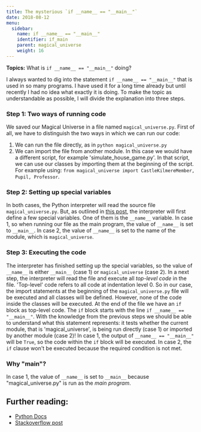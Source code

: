 ```yaml
---
title: The mysterious `if __name__ == "__main__"`
date: 2018-08-12
menu:
  sidebar:
    name: if __name__ == "__main__"
    identifier: if_main
    parent: magical_universe
    weight: 16
---
```


**Topics:** What is `if __name__ == "__main__"` doing?

I always wanted to dig into the statement `if __name__ == "__main__"` that is used in so many programs. I have used it for a long time already but until recently I had no idea what exactly it is doing. To make the topic as understandable as possible, I will divide the explanation into three steps.

### Step 1: Two ways of running code
We saved our Magical Universe in a file named `magical_universe.py`. First of all, we have to distinguish the two ways in which we can run our code:   
1. We can run the file directly, as in `python magical_universe.py`   
2. We can import the file from another module. In this case we would have a different script, for example 'simulate_house_game.py'. In that script, we can use our classes by importing them at the beginning of the script. For example using: `from magical_universe import CastleKilmereMember, Pupil, Professor`.   
    
### Step 2: Setting up special variables
In both cases, the Python interpreter will read the source file `magical_universe.py`. But, as outlined in [this post](https://stackoverflow.com/questions/419163/what-does-if-name-main-do), the interpreter will first define a few special variables. One of them is the `__name__` variable. In case 1, so when running our file as the main program, the value of `__name__` is set to `__main__`. In case 2, the value of `__name__` is set to the name of the module, which is `magical_universe`. 

### Step 3: Executing the code
The interpreter has finished setting up the special variables, so the value of `__name__` is either `__main__` (case 1) or `magical_universe` (case 2). In a next step, the interpreter will read the file and execute all *top-level code* in the file. 'Top-level' code refers to all code at indentation level 0. So in our case, the import statements at the beginning of the `magical_universe.py` file will be executed and all classes will be defined. However, none of the code inside the classes will be executed. At the end of the file we have an `if` block as top-level code. The `if` block starts with the line `if __name__ == "__main__"`. With the knowledge from the previous steps we should be able to understand what this statement represents: it tests whether the current module, that is 'magical_universe', is being run directly (case 1) or imported by another module (case 2)! In case 1, the output of `__name__ == "__main__"` will be `True`, so the code within the `if` block will be executed. In case 2, the `if` clause won't be executed because the required condition is not met.


### Why "main"?
In case 1, the value of `__name__` is set to `__main__` because "magical_universe.py" is run as the *main program*.    

## Further reading:
- [Python Docs](https://docs.python.org/3/library/__main__.html)   
- [Stackoverflow post](https://stackoverflow.com/questions/419163/what-does-if-name-main-do)

